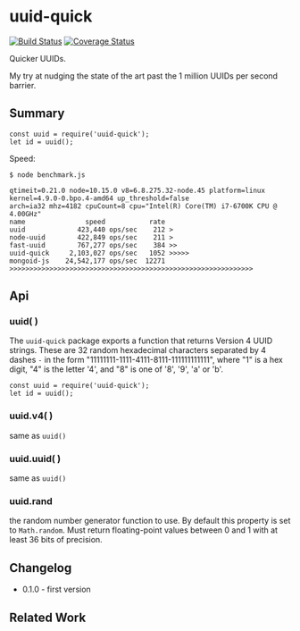 uuid-quick
==========
[![Build Status](https://api.travis-ci.org/andrasq/node-uuid-quick.svg?branch=master)](https://travis-ci.org/andrasq/node-uuid-quick?branch=master)
[![Coverage Status](https://coveralls.io/repos/github/andrasq/node-uuid-quick/badge.svg?branch=master)](https://coveralls.io/github/andrasq/node-uuid-quick?branch=master)

Quicker UUIDs.

My try at nudging the state of the art past the 1 million UUIDs per second barrier.


Summary
-------

    const uuid = require('uuid-quick');
    let id = uuid();

Speed:

    $ node benchmark.js

    qtimeit=0.21.0 node=10.15.0 v8=6.8.275.32-node.45 platform=linux kernel=4.9.0-0.bpo.4-amd64 up_threshold=false
    arch=ia32 mhz=4182 cpuCount=8 cpu="Intel(R) Core(TM) i7-6700K CPU @ 4.00GHz"
    name               speed           rate
    uuid             423,440 ops/sec    212 >
    node-uuid        422,849 ops/sec    211 >
    fast-uuid        767,277 ops/sec    384 >>
    uuid-quick     2,103,027 ops/sec   1052 >>>>>
    mongoid-js    24,542,177 ops/sec  12271 >>>>>>>>>>>>>>>>>>>>>>>>>>>>>>>>>>>>>>>>>>>>>>>>>>>>>>>>>>>>>


Api
---

### uuid( )

The `uuid-quick` package exports a function that returns Version 4 UUID strings.  These are 32
random hexadecimal characters separated by 4 dashes `-` in the form
"11111111-1111-4111-8111-111111111111", where "1" is a hex digit, "4" is the letter '4', and "8"
is one of '8', '9', 'a' or 'b'.

    const uuid = require('uuid-quick');
    let id = uuid();

### uuid.v4( )

same as `uuid()`

### uuid.uuid( )

same as `uuid()`

### uuid.rand

the random number generator function to use.  By default this property is set to `Math.random`.
Must return floating-point values between 0 and 1 with at least 36 bits of precision.


Changelog
---------

- 0.1.0 - first version


Related Work
------------
